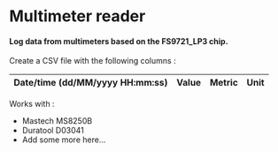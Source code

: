 # Multimeter reader

#### Log data from multimeters based on the FS9721_LP3 chip.

Create a CSV file with the following columns :

Date/time (dd/MM/yyyy HH:mm:ss) | Value | Metric | Unit
------------ | ------------- | ------------- | -------------

Works with :
* Mastech MS8250B
* Duratool D03041
* Add some more here...

